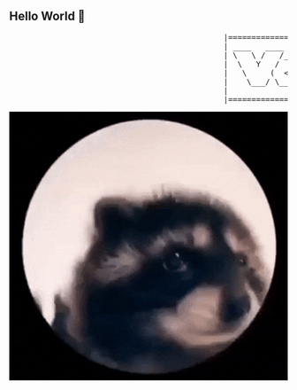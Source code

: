 ## Hello World 👋

<pre>
                                              |===============================================================================|
                                              | ____   ____    .__    .____________                      .__                  |
                                              | \   \ /   /___ |__| __| _/\_   ___ \____________ __  _  _|  |   ___________   |
                                              |  \   Y   /  _ \|  |/ __ | /    \  \/\_  __ \__  \\ \/ \/ /  | _/ __ \_  __ \  |
                                              |   \     (  <_> )  / /_/ | \     \____|  | \// __ \\     /|  |_\  ___/|  | \/  |
                                              |    \___/ \____/|__\____ |  \______  /|__|  (____  /\/\_/ |____/\___  >__|     |
                                              |                        \/         \/            \/                 \/         |
                                              |===============================================================================|
</pre>
<p align="center">
  <img src="Happy My Song GIF by Justin.gif" width="600" />
</p>
<!--
**dung-png/dung-png** is a ✨ _special_ ✨ repository because its `README.md` (this file) appears on your GitHub profile.

Here are some ideas to get you started:

- 🔭 I’m currently working on ...
- 🌱 I’m currently learning ...
- 👯 I’m looking to collaborate on ...
- 🤔 I’m looking for help with ...
- 💬 Ask me about ...
- 📫 How to reach me: ...
- 😄 Pronouns: ...
- ⚡ Fun fact: ...
-->
